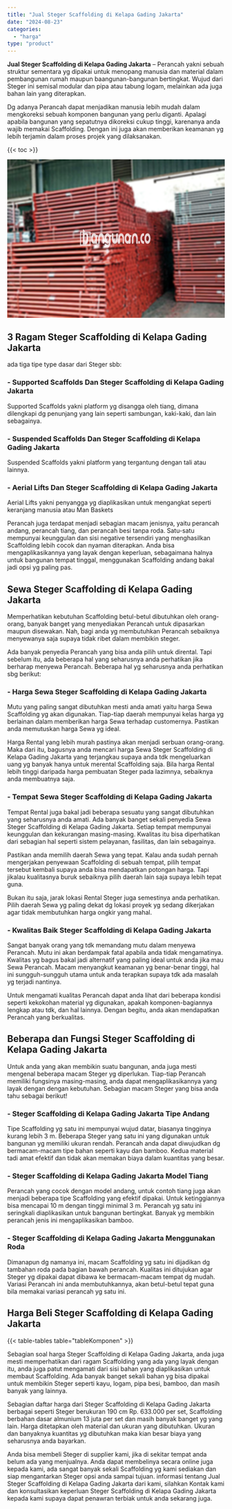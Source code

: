 ```yaml
---
title: "Jual Steger Scaffolding di Kelapa Gading Jakarta"
date: "2024-08-23"
categories: 
  - "harga"
type: "product"
---
```


**Jual Steger Scaffolding di Kelapa Gading Jakarta** – Perancah yakni sebuah struktur sementara yg dipakai untuk menopang manusia dan material dalam pembangunan rumah maupun baangunan-bangunan bertingkat. Wujud dari Steger ini semisal modular dan pipa atau tabung logam, melainkan ada juga bahan lain yang diterapkan.

Dg adanya Perancah dapat menjadikan manusia lebih mudah dalam mengkoreksi sebuah komponen bangunan yang perlu diganti. Apalagi apabila bangunan yang sepatutnya dikoreksi cukup tinggi, karenanya anda wajib memakai Scaffolding. Dengan ini juga akan memberikan keamanan yg lebih terjamin dalam proses projek yang dilaksanakan.

{{< toc >}}

![Jual Steger Scaffolding di Kelapa Gading Jakarta](/images/sewa-scaffolding-steger-02.png)

## 3 Ragam Steger Scaffolding di Kelapa Gading Jakarta

ada tiga tipe type dasar dari Steger sbb:

### \- Supported Scaffolds Dan Steger Scaffolding di Kelapa Gading Jakarta

Supported Scaffolds yakni platform yg disangga oleh tiang, dimana dilengkapi dg penunjang yang lain seperti sambungan, kaki-kaki, dan lain sebagainya.

### \- Suspended Scaffolds Dan Steger Scaffolding di Kelapa Gading Jakarta

Suspended Scaffolds yakni platform yang tergantung dengan tali atau lainnya.

### \- Aerial Lifts Dan Steger Scaffolding di Kelapa Gading Jakarta

Aerial Lifts yakni penyangga yg diaplikasikan untuk mengangkat seperti keranjang manusia atau Man Baskets

Perancah juga terdapat menjadi sebagian macam jenisnya, yaitu perancah andang, perancah tiang, dan perancah besi tanpa roda. Satu-satu mempunyai keunggulan dan sisi negative tersendiri yang menghasilkan Scaffolding lebih cocok dan nyaman diterapkan. Anda bisa mengaplikasikannya yang layak dengan keperluan, sebagaimana halnya untuk bangunan tempat tinggal, menggunakan Scaffolding andang bakal jadi opsi yg paling pas.

## Sewa Steger Scaffolding di Kelapa Gading Jakarta

Memperhatikan kebutuhan Scaffolding betul-betul dibutuhkan oleh orang-orang, banyak banget yang menyediakan Perancah untuk dipasarkan maupun disewakan. Nah, bagi anda yg membutuhkan Perancah sebaiknya menyewanya saja supaya tidak ribet dalam membikin steger.

Ada banyak penyedia Perancah yang bisa anda pilih untuk dirental. Tapi sebelum itu, ada beberapa hal yang seharusnya anda perhatikan jika berharap menyewa Perancah. Beberapa hal yg seharusnya anda perhatikan sbg berikut:

### \- Harga Sewa Steger Scaffolding di Kelapa Gading Jakarta

Mutu yang paling sangat dibutuhkan mesti anda amati yaitu harga Sewa Scaffolding yg akan digunakan. Tiap-tiap daerah mempunyai kelas harga yg berlainan dalam memberikan harga Sewa terhadap customernya. Pastikan anda memutuskan harga Sewa yg ideal.

Harga Rental yang lebih murah pastinya akan menjadi serbuan orang-orang. Maka dari itu, bagusnya anda mencari harga Sewa Steger Scaffolding di Kelapa Gading Jakarta yang terjangkau supaya anda tdk mengeluarkan uang yg banyak hanya untuk merental Scaffolding saja. Bila harga Rental lebih tinggi daripada harga pembuatan Steger pada lazimnya, sebaiknya anda membuatnya saja.

### \- Tempat Sewa Steger Scaffolding di Kelapa Gading Jakarta

Tempat Rental juga bakal jadi beberapa sesuatu yang sangat dibutuhkan yang seharusnya anda amati. Ada banyak banget sekali penyedia Sewa Steger Scaffolding di Kelapa Gading Jakarta. Setiap tempat mempunyai keunggulan dan kekurangan masing-masing. Kwalitas itu bisa diperhatikan dari sebagian hal seperti sistem pelayanan, fasilitas, dan lain sebagainya.

Pastikan anda memilih daerah Sewa yang tepat. Kalau anda sudah pernah mengerjakan penyewaan Scaffolding di sebuah tempat, pilih tempat tersebut kembali supaya anda bisa mendapatkan potongan harga. Tapi jikalau kualitasnya buruk sebaiknya pilih daerah lain saja supaya lebih tepat guna.

Bukan itu saja, jarak lokasi Rental Steger juga semestinya anda perhatikan. Pilih daerah Sewa yg paling dekat dg lokasi proyek yg sedang dikerjakan agar tidak membutuhkan harga ongkir yang mahal.

### \- Kwalitas Baik Steger Scaffolding di Kelapa Gading Jakarta

Sangat banyak orang yang tdk memandang mutu dalam menyewa Perancah. Mutu ini akan berdampak fatal apabila anda tidak mengamatinya. Kwalitas yg bagus bakal jadi alternatif yang paling ideal untuk anda jika mau Sewa Perancah. Macam menyangkut keamanan yg benar-benar tinggi, hal ini sungguh-sungguh utama untuk anda terapkan supaya tdk ada masalah yg terjadi nantinya.

Untuk mengamati kualitas Perancah dapat anda lihat dari beberapa kondisi seperti kekokohan material yg digunakan, apakah komponen-bagiannya lengkap atau tdk, dan hal lainnya. Dengan begitu, anda akan mendapatkan Perancah yang berkualitas.

## Beberapa dan Fungsi Steger Scaffolding di Kelapa Gading Jakarta

Untuk anda yang akan membikin suatu bangunan, anda juga mesti mengenal beberapa macam Steger yg diperlukan. Tiap-tiap Perancah memiliki fungsinya masing-masing, anda dapat mengaplikasikannya yang layak dengan dengan kebutuhan. Sebagian macam Steger yang bisa anda tahu sebagai berikut!

### \- Steger Scaffolding di Kelapa Gading Jakarta Tipe Andang

Tipe Scaffolding yg satu ini mempunyai wujud datar, biasanya tingginya kurang lebih 3 m. Beberapa Steger yang satu ini yang digunakan untuk bangunan yg memiliki ukuran rendah. Perancah anda dapat diwujudkan dg bermacam-macam tipe bahan seperti kayu dan bamboo. Kedua material tadi amat efektif dan tidak akan memakan biaya dalam kuantitas yang besar.

### \- Steger Scaffolding di Kelapa Gading Jakarta Model Tiang

Perancah yang cocok dengan model andang, untuk contoh tiang juga akan menjadi beberapa tipe Scaffolding yang efektif dipakai. Untuk ketinggiannya bisa mencapai 10 m dengan tinggi minimal 3 m. Perancah yg satu ini seringkali diaplikasikan untuk bangunan bertingkat. Banyak yg membikin perancah jenis ini mengaplikasikan bamboo.

### \- Steger Scaffolding di Kelapa Gading Jakarta Menggunakan Roda

Dimanapun dg namanya ini, macam Scaffolding yg satu ini dijadikan dg tambahan roda pada bagian bawah perancah. Kualitas ini ditujukan agar Steger yg dipakai dapat dibawa ke bermacam-macam tempat dg mudah. Variasi Perancah ini anda membutuhkannya, akan betul-betul tepat guna bila memakai variasi perancah yg satu ini.

## Harga Beli Steger Scaffolding di Kelapa Gading Jakarta

{{< table-tables table="tableKomponen" >}}

Sebagian soal harga Steger Scaffolding di Kelapa Gading Jakarta, anda juga mesti memperhatikan dari ragam Scaffolding yang ada yang layak dengan itu, anda juga patut mengamati dari sisi bahan yang diaplikasikan untuk membaut Scaffolding. Ada banyak banget sekali bahan yg bisa dipakai untuk membikin Steger seperti kayu, logam, pipa besi, bamboo, dan masih banyak yang lainnya.

Sebagian daftar harga dari Steger Scaffolding di Kelapa Gading Jakarta berbagai seperti Steger berukuran 190 cm Rp. 633.000 per set, Scaffolding berbahan dasar almunium 13 juta per set dan masih banyak banget yg yang lain. Harga ditetapkan oleh material dan ukuran yang dibutuhkan. Ukuran dan banyaknya kuantitas yg dibutuhkan maka kian besar biaya yang seharusnya anda bayarkan.

Anda bisa membeli Steger di supplier kami, jika di sekitar tempat anda belum ada yang menjualnya. Anda dapat membelinya secara online juga kepada kami, ada sangat banyak sekali Scaffolding yg kami sediakan dan siap mengantarkan Steger opsi anda sampai tujuan. informasi tentang Jual Steger Scaffolding di Kelapa Gading Jakarta dari kami, silahkan Kontak kami dan konsultasikan keperluan Steger Scaffolding di Kelapa Gading Jakarta kepada kami supaya dapat penawran terbiak untuk anda sekarang juga.
